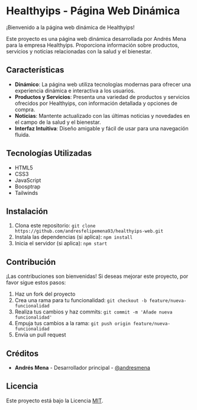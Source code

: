 # Healthyips - Página Web Dinámica

¡Bienvenido a la página web dinámica de Healthyips!

Este proyecto es una página web dinámica desarrollada por Andrés Mena para la empresa Healthyips. Proporciona información sobre productos, servicios y noticias relacionadas con la salud y el bienestar.

## Características

- **Dinámico**: La página web utiliza tecnologías modernas para ofrecer una experiencia dinámica e interactiva a los usuarios.
- **Productos y Servicios**: Presenta una variedad de productos y servicios ofrecidos por Healthyips, con información detallada y opciones de compra.
- **Noticias**: Mantente actualizado con las últimas noticias y novedades en el campo de la salud y el bienestar.
- **Interfaz Intuitiva**: Diseño amigable y fácil de usar para una navegación fluida.

## Tecnologías Utilizadas

- HTML5
- CSS3
- JavaScript
- Boosptrap
-  Tailwinds

## Instalación

1. Clona este repositorio: `git clone https://github.com/andresfelipemena93/healthyips-web.git`
2. Instala las dependencias (si aplica): `npm install`
3. Inicia el servidor (si aplica): `npm start`

## Contribución

¡Las contribuciones son bienvenidas! Si deseas mejorar este proyecto, por favor sigue estos pasos:

1. Haz un fork del proyecto
2. Crea una rama para tu funcionalidad: `git checkout -b feature/nueva-funcionalidad`
3. Realiza tus cambios y haz commits: `git commit -m 'Añade nueva funcionalidad'`
4. Empuja tus cambios a la rama: `git push origin feature/nueva-funcionalidad`
5. Envía un pull request

## Créditos

- **Andrés Mena** - Desarrollador principal - [@andresmena](https://github.com/andresfelipemena93)

## Licencia

Este proyecto está bajo la Licencia [MIT](LICENSE).
